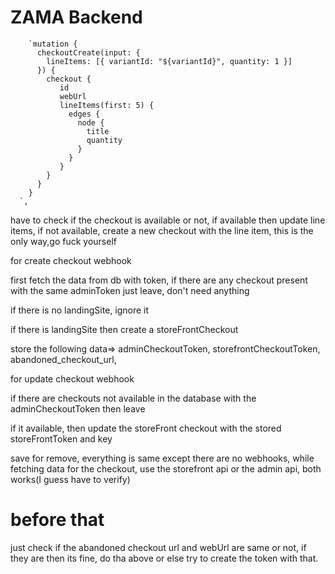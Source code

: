 # ZAMA Backend

        `mutation {
          checkoutCreate(input: {
            lineItems: [{ variantId: "${variantId}", quantity: 1 }]
          }) {
            checkout {
               id
               webUrl
               lineItems(first: 5) {
                 edges {
                   node {
                     title
                     quantity
                   }
                 }
               }
            }
          }
        }
      `,

have to check if the checkout is available or not, if available then update line items, if not available, create a new checkout with the line item, this is the only way,go fuck yourself

for create checkout webhook

first fetch the data from db with token, if there are any checkout present with the same adminToken just leave, don't need anything

if there is no landingSite, ignore it

if there is landingSite then create a storeFrontCheckout

store the following data=> adminCheckoutToken, storefrontCheckoutToken, abandoned_checkout_url,

for update checkout webhook

if there are checkouts not available in the database with the adminCheckoutToken then leave

if it available, then update the storeFront checkout with the stored storeFrontToken and key

save for remove, everything is same except there are no webhooks, while fetching data for the checkout, use the storefront api or the admin api, both works(I guess have to verify)

# before that

just check if the abandoned checkout url and webUrl are same or not, if they are then its fine, do tha above or else try to create the token with that.
